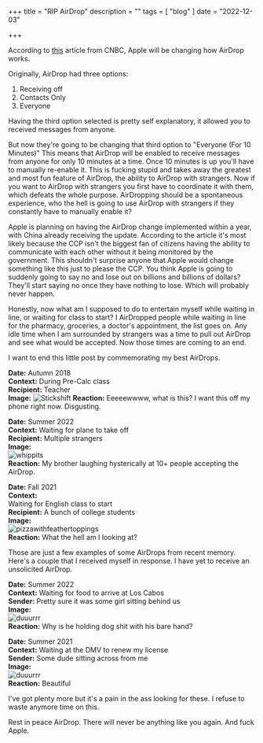 +++
title = "RIP AirDrop"
description = ""
tags = [
    "blog"
]
date = "2022-12-03"

+++

According to [this](https://www.cnbc.com/2022/11/30/apple-limited-a-crucial-airdrop-function-in-china-just-weeks-before-protests.html) article from CNBC, Apple will be changing how AirDrop works. 

Originally, AirDrop had three options:

1. Receiving off
2. Contacts Only
3. Everyone

Having the third option selected is pretty self explanatory, it allowed you to received messages from anyone. 

But now they're going to be changing that third option to "Everyone (For 10 Minutes)" This means that AirDrop will be enabled to receive messages from anyone for only 10 minutes at a time. Once 10 minutes is up you'll have to manually re-enable it. This is fucking stupid and takes away the greatest and most fun feature of AirDrop, the ability to AirDrop with strangers. Now if you want to AirDrop with strangers you first have to coordinate it with them, which defeats the whole purpose. AirDropping should be a spontaneous experience, who the hell is going to use AirDrop with strangers if they constantly have to manually enable it? 

Apple is planning on having the AirDrop change implemented within a year, with China already receiving the update. According to the article it's most likely because the CCP isn't the biggest fan of citizens having the ability to communicate with each other without it being monitored by the government. This shouldn't surprise anyone that Apple would change something like this just to please the CCP. You think Apple is going to suddenly going to say no and lose out on billions and billions of dollars? They'll start saying no once they have nothing to lose. Which will probably never happen.

Honestly, now what am I supposed to do to entertain myself while waiting in line, or waiting for class to start? I AirDropped people while waiting in line for the pharmacy, groceries, a doctor's appointment, the list goes on. Any idle time when I am surrounded by strangers was a time to pull out AirDrop and see what would be accepted. Now those times are coming to an end. 

I want to end this little post by commemorating my best AirDrops. 

**Date:** Autumn 2018  
**Context:** During Pre-Calc class  
**Recipient:** Teacher  
**Image:**
![Stickshift](/airdrop/stickshift.jpg)
**Reaction:** Eeeeewwww, what is this? I want this off my phone right now. Disgusting. 

**Date:** Summer 2022  
**Context:** Waiting for plane to take off  
**Recipient:** Multiple strangers  
**Image:**  
![whippits](/airdrop/whippits.jpg)    
**Reaction:** My brother laughing hysterically at 10+ people accepting the AirDrop.

**Date:** Fall 2021  
**Context:**   
Waiting for English class to start  
**Recipient:** A bunch of college students  
**Image:**  
![pizzawithfeathertoppings](/airdrop/freebird.jpg)  
**Reaction:** What the hell am I looking at?

Those are just a few examples of some AirDrops from recent memory.  
Here's a couple that I received myself in response. I have yet to receive an unsolicited AirDrop.

**Date:** Summer 2022  
**Context:** Waiting for food to arrive at Los Cabos  
**Sender:** Pretty sure it was some girl sitting behind us  
**Image:**  
![duuurrr](/airdrop/fortheloveofgodwork.jpg)  
**Reaction:** Why is he holding dog shit with his bare hand?

**Date:** Summer 2021  
**Context:** Waiting at the DMV to renew my license  
**Sender:** Some dude sitting across from me  
**Image:**  
![duuurrr](/airdrop/duuurrr.jpg)  
**Reaction:** Beautiful

I've got plenty more but it's a pain in the ass looking for these. I refuse to waste anymore time on this.

Rest in peace AirDrop. There will never be anything like you again. And fuck Apple.



